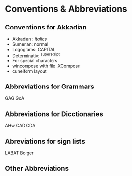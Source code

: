 # Conventions & Abbreviations


## Conventions for Akkadian

- Akkadian : *italics*
- Sumerian: normal
- Logograms: CAPITAL
- Determinativ: <sup>superscript</sup>
- For special characters 
- wincompose with file .XCompose
- cuneiform layout


## Abbreviations for Grammars
GAG
GoA 

## Abbreviations for Dicctionaries
AHw
CAD
CDA

## Abreviations for sign lists
LABAT
Borger

## Other Abbreviations

